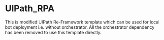 # UIPath_RPA
This is modified UIPath Re-Framework template which can be used for local bot deployment i.e. without orchestrator.
All the orchestrator dependency has been removed to use this template directly. 
